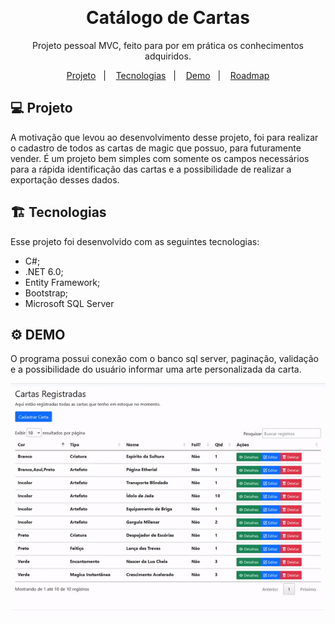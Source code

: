 ﻿﻿<h1 align="center"> Catálogo de Cartas </h1>

<p align="center">
Projeto pessoal MVC, feito para por em prática os conhecimentos adquiridos.
</p>

<p align="center">
  <a href="#-projeto">Projeto</a>&nbsp;&nbsp;&nbsp;|&nbsp;&nbsp;&nbsp;
  <a href="#%EF%B8%8F-tecnologias">Tecnologias</a>&nbsp;&nbsp;&nbsp;|&nbsp;&nbsp;&nbsp;
  <a href="#%EF%B8%8F-demo">Demo</a>&nbsp;&nbsp;&nbsp;|&nbsp;&nbsp;&nbsp;
    <a href="#%EF%B8%8F-Roadmap">Roadmap</a>
</p>

## 💻 Projeto

A motivação que levou ao desenvolvimento desse projeto, foi para realizar o cadastro de todos as cartas de magic que possuo, para futuramente vender. É um projeto bem simples com somente os campos necessários para a rápida identificação das cartas e a possibilidade de realizar a exportação desses dados.

## 🏗️ Tecnologias

Esse projeto foi desenvolvido com as seguintes tecnologias:

- C#;
- .NET 6.0;
- Entity Framework;
- Bootstrap;
- Microsoft SQL Server

## ⚙️ DEMO

O programa possui conexão com o banco sql server, paginação, validação e a possibilidade do usuário informar uma arte personalizada da carta.

![Demo](project/demo.gif)